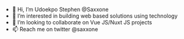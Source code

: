 - 👋 Hi, I’m Udoekpo Stephen @Saxxone
- 👀 I’m interested in building web based solutions using technology
- 💞️ I’m looking to collaborate on Vue JS/Nuxt JS projects
- 📫 Reach me on twitter @saxxone

<!---
Saxxone/Saxxone is a ✨ special ✨ repository because its `README.md` (this file) appears on your GitHub profile.
You can click the Preview link to take a look at your changes.
--->
